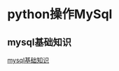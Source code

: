 # python操作MySql

## mysql基础知识

[mysql基础知识](https://hbbaly.github.io/database/mysql.html#%E5%AE%89%E8%A3%85%EF%BC%9A)
